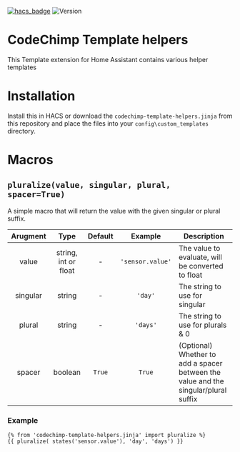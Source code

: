 [![hacs_badge](https://img.shields.io/badge/HACS-Custom-41BDF5.svg)](https://github.com/hacs/integration)
![Version](https://img.shields.io/github/v/release/codechimp-org/ha-codechimp-template-helpers)
# CodeChimp Template helpers

This Template extension for Home Assistant contains various helper templates

# Installation

Install this in HACS or download the `codechimp-template-helpers.jinja` from this repository and place the files into your `config\custom_templates` directory.

# Macros

## `pluralize(value, singular, plural, spacer=True)`

A simple macro that will return the value with the given singular or plural suffix.

Arugment | Type | Default | Example | Description
:-:|:-:|:-:|:-:|---
value| string, int or float | - | `'sensor.value'` | The value to evaluate, will be converted to float
singular | string | - | `'day'` | The string to use for singular
plural | string | - | `'days'` | The string to use for plurals & 0
spacer| boolean | `True` | `True` | (Optional) Whether to add a spacer between the value and the singular/plural suffix

### Example

```jinja
{% from 'codechimp-template-helpers.jinja' import pluralize %}
{{ pluralize( states('sensor.value'), 'day', 'days') }}
```
